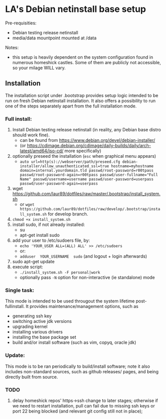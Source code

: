 LA's Debian netinstall base setup
=================================

Pre-requisities:
* Debian testing release netinstall
* media/data mountpoint mounted at /data

Notes:
*  this setup is heavily dependent on the system configuration found in numerous
homeshick castles. Some of them are publicly not accessible, so your milage
WILL vary.

Installation
------------

The installation script under .bootstrap provides setup logic intended to be run on
fresh Debian netinstall installation. It also offers a possibility to run one of the
steps separately apart from the full installation mode.

### Full install:

1. Install Debian testing release netinstall (in reality, any Debian base distro
   should work fine).
    * can be found from https://www.debian.org/devel/debian-installer/
    * (or https://cdimage.debian.org/cdimage/daily-builds/daily/arch-latest/amd64/iso-cd/
      more specifically)
1. optionally preseed the installation (`esc` when graphical menu appears)
    * `auto url=http(s)://webserver/path/preseed.cfg
      debian-installer/allow_unauthenticated_ssl=true
      hostname=myhostname domain=internal.yourdomain.tld
      passwd/root-password=r00tpass
      passwd/root-password-again=r00tpass
      passwd/user-fullname="Full Name"
      passwd/username=username
      passwd/user-password=userpass
      passwd/user-password-again=userpass`
1. wget https://github.com/laur89/dotfiles/raw/master/.bootstrap/install_system.sh
    * or `wget https://github.com/laur89/dotfiles/raw/develop/.bootstrap/install_system.sh`
      for develop branch.
1. `chmod +x install_system.sh`
1. install sudo, if not already installed:
    * su
    * apt-get install sudo
1. add your user to /etc/sudoers file, by:
    * `echo 'YOUR_USER ALL=(ALL) ALL' >> /etc/sudoers`
    *   or:
    * `adduser  YOUR_USERNAME  sudo`    (and logout + login afterwards)
1. sudo apt-get update
1. execute script:
    * `./install_system.sh -F personal|work`
    * optionally pass `-N` option for non-interactive (ie standalone) mode

### Single task:

This mode is intended to be used througout the system lifetime post-fullinstall.
It provides maintenance/management options, such as
* generating ssh key
* switching active jdk versions
* upgrading kernel
* installing various drivers
* installing the base package set
* build and/or install software (such as vim, copyq, oracle jdk)

### Update:

This mode is to be ran periodically to build/install software; note it also includes
non-standard sources, such as github releases/ pages, and being directly built from
source.

### TODO

1. delay homeshick repos' https->ssh change to later stages; otherwise
   if we need to restart installation, pull can fail due to missing ssh
   keys or port 22 being blocked (and relevant git config still not in place);
